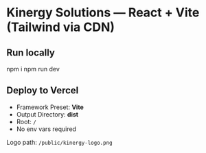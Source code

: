 # Kinergy Solutions — React + Vite (Tailwind via CDN)

## Run locally
npm i
npm run dev

## Deploy to Vercel
- Framework Preset: **Vite**
- Output Directory: **dist**
- Root: `/`
- No env vars required

Logo path: `/public/kinergy-logo.png`